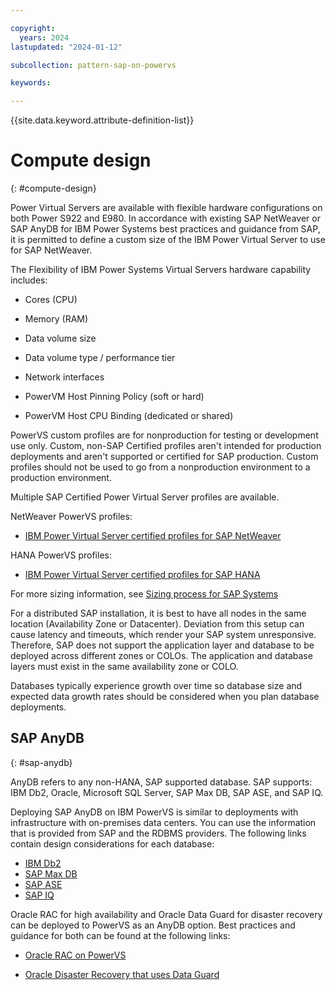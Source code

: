 ```yaml
---

copyright:
  years: 2024
lastupdated: "2024-01-12"

subcollection: pattern-sap-on-powervs

keywords:

---
```


{{site.data.keyword.attribute-definition-list}}

# Compute design
{: #compute-design}

Power Virtual Servers are available with flexible hardware
configurations on both Power S922 and E980. In
accordance with existing SAP NetWeaver or SAP AnyDB for IBM Power
Systems best practices and guidance from SAP, it is permitted to define a
custom size of the IBM Power Virtual Server to use for SAP NetWeaver.

The Flexibility of IBM Power Systems Virtual Servers hardware capability
includes:

-   Cores (CPU)

-   Memory (RAM)

-   Data volume size

-   Data volume type / performance tier

-   Network interfaces

-   PowerVM Host Pinning Policy (soft or hard)

-   PowerVM Host CPU Binding (dedicated or shared)

PowerVS custom profiles are for nonproduction for testing or
development use only. Custom, non-SAP Certified profiles aren't
intended for production deployments and aren't supported or certified
for SAP production. Custom profiles should not be used to go from a
nonproduction environment to a production environment.

Multiple SAP Certified Power Virtual Server profiles are available.

NetWeaver PowerVS profiles:
* [IBM Power Virtual Server certified profiles for SAP NetWeaver](/docs/sap?topic=sap-nw-iaas-offerings-profiles-power-vs)

HANA PowerVS profiles:
* [IBM Power Virtual Server certified profiles for SAP HANA](/docs/sap?topic=sap-hana-iaas-offerings-profiles-power-vs)

For more sizing information, see [Sizing process for SAP Systems](/docs/sap?topic=sap-sizing&interface=ui)

For a distributed SAP installation, it is best to have all nodes in the
same location (Availability Zone or Datacenter). Deviation from this
setup can cause latency and timeouts, which render your SAP system
unresponsive. Therefore, SAP does not support the application layer and database to be deployed across different zones or COLOs. The application and database layers must exist in the same availability zone or COLO.

Databases typically experience growth over time so database size and
expected data growth rates should be considered when you
plan database deployments.

## SAP AnyDB
{: #sap-anydb}

AnyDB refers to any non-HANA, SAP supported database. SAP supports: IBM
Db2, Oracle, Microsoft SQL Server, SAP Max DB, SAP ASE, and SAP IQ.

Deploying SAP AnyDB on IBM PowerVS is similar to deployments with
infrastructure with on-premises data centers. You can use the information that is provided from SAP and the RDBMS providers. The following links contain design considerations for each database:

* [IBM Db2](/docs/sap?topic=sap-anydb-ibm-db2)
* [SAP Max DB](/docs/sap?topic=sap-anydb-sap-maxdb)
* [SAP ASE](/docs/sap?topic=sap-anydb-sap-ase)
* [SAP IQ](/docs/sap?topic=sap-anydb-sap-iq)

Oracle RAC for high availability and Oracle Data Guard for disaster
recovery can be deployed to PowerVS as an AnyDB option. Best practices
and guidance for both can be found at the following links:

* [Oracle RAC on PowerVS](/docs/pattern-oracle-rac-on-powervs?topic=pattern-oracle-rac-on-powervs-overview)

* [Oracle Disaster Recovery that uses Data Guard](/docs/pattern-oracle-disaster-recovery-on-powervs?topic=pattern-oracle-disaster-recovery-on-powervs-Oracle-dr-ibm-pvs#oracle-data-guard)

